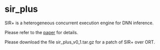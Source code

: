 # sir_plus
SIR+ is a heterogeneous concurrent execution engine for DNN inference.

Please refer to the [paper](https://dl.acm.org/doi/10.1145/3534056.3534935) for details.

Please download the file sir\_plus\_v0\_1.tar.gz for a patch of SIR+ over ORT.
